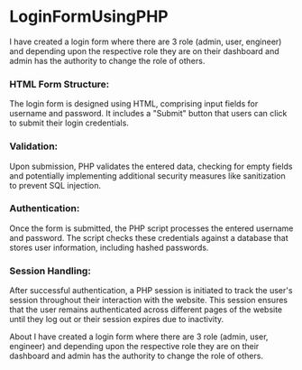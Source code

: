 # LoginFormUsingPHP
I have created a login form where there are 3 role (admin, user, engineer) and depending upon the respective role they are on their dashboard and admin has the authority to change the role of others.

### HTML Form Structure:

The login form is designed using HTML, comprising input fields for username and password.
It includes a "Submit" button that users can click to submit their login credentials.


### Validation:
Upon submission, PHP validates the entered data, checking for empty fields and potentially implementing additional security measures like sanitization to prevent SQL injection.


### Authentication:

Once the form is submitted, the PHP script processes the entered username and password.
The script checks these credentials against a database that stores user information, including hashed passwords.


### Session Handling:

After successful authentication, a PHP session is initiated to track the user's session throughout their interaction with the website.
This session ensures that the user remains authenticated across different pages of the website until they log out or their session expires due to inactivity.




About
I have created a login form where there are 3 role (admin, user, engineer) and depending upon the respective role they are on their dashboard and admin has the authority to change the role of others.

